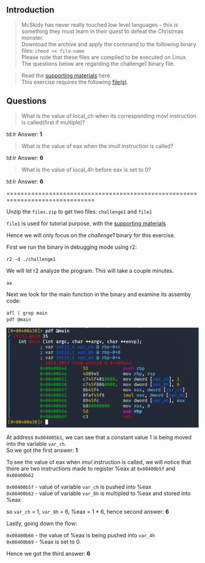 ## Introduction

> McSkidy has never really touched low level languages - this is something they must learn in their quest to defeat the Christmas monster.  
> Download the archive and apply the command to the following binary files: `chmod +x file-name`  
> Please note that these files are compiled to be executed on Linux.  
> The questions below are regarding the challenge1 binary file.

> Read the [supporting materials](./Support_Doc.docx) here.  
> This exercise requires the following [file(s)](./files.zip).

## Questions

> What is the value of local_ch when its corresponding movl instruction is called(first if multiple)?

td:lr Answer: **1**

> What is the value of eax when the imull instruction is called?

td:lr Answer: **6**
	
> What is the value of local_4h before eax is set to 0?

td:lr Answer: **6**

===============================================================================

Unzip the `files.zip` to get two files: `challenge1` and `file1`

`file1` is used for tutorial purpose, with the [supporting materials](./Support_Doc.docx)

Hence we will only focus on the _challenge1_ binary for this exercise.

First we run the binary in debugging mode using r2:

`r2 -d ./challenge1`

We will let r2 analyze the program. This will take a couple minutes.

`aa`

Next we look for the main function in the binary and examine its assemby code:

`afl | grep main`  
`pdf @main`

![](./res/pic1.png)


At address `0x004005b1`, we can see that a constant value 1 is being moved into the variable `var_ch`.  
So we got the first answer: **1**

To see the value of eax when _imul_ instruction is called, we will notice that there are two instructions made to register %eax at `0x00400b5f` and `0x00400b62`

`0x00400b5f` - value of variable `var_ch` is pushed into %eax  
`0x00400b62` - value of variable `var_8h` is multipled to %eax and stored into %eax

so `var_ch` = 1, `var_8h` = 6, %eax = 1 * 6, hence second answer: **6**

Lastly, going down the flow:

`0x00400b66` - the value of %eax is being pushed into `var_4h`  
`0x00400b69` - %eax is set to 0. 

Hence we got the third answer: **6**



